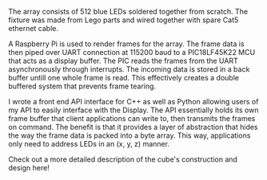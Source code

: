 The array consists of 512 blue LEDs soldered together from scratch. The fixture was made from Lego parts and wired together with spare Cat5 ethernet cable. 

A Raspberry Pi is used to render frames for the array. The frame data is then piped over UART connection at 115200 baud to a PIC18LF45K22 MCU that acts as a display buffer. The PIC reads the frames from the UART asynchronously through interrupts. The incoming data is stored in a back buffer untill one whole frame is read. This effectively creates a double buffered system that prevents frame tearing. 

I wrote a front end API interface for C++ as well as Python allowing users of my API to easily interface with the Display. The API essentially holds its own frame buffer that client applications can write to, then transmits the frames on command. The benefit is that it provides a layer of abstraction that hides the way the frame data is packed into a byte array. This way, applications only need to address LEDs in an (x, y, z) manner. 

Check out a more detailed description of the cube's construction and design here!